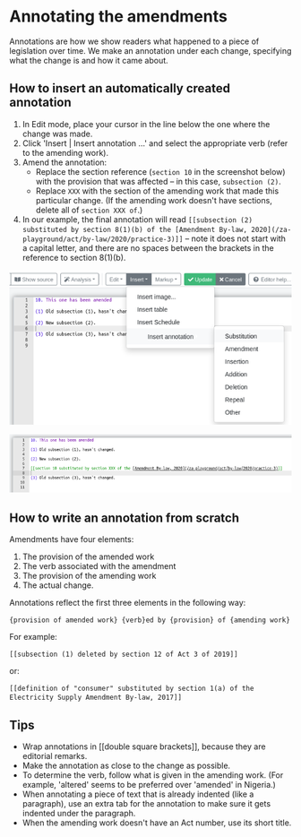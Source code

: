 # Annotating the amendments

Annotations are how we show readers what happened to a piece of legislation over time. We make an annotation under each change, specifying what the change is and how it came about.

## How to insert an automatically created annotation

1. In Edit mode, place your cursor in the line below the one where the change was made.
2. Click 'Insert \| Insert annotation …' and select the appropriate verb \(refer to the amending work\).
3. Amend the annotation:
   * Replace the section reference \(`section 10` in the screenshot below\) with the provision that was affected – in this case, `subsection (2)`.
   * Replace `XXX` with the section of the amending work that made this particular change. \(If the amending work doesn't have sections, delete all of `section XXX of`.\)
4. In our example, the final annotation will read `[[subsection (2) substituted by section 8(1)(b) of the [Amendment By-law, 2020](/za-playground/act/by-law/2020/practice-3)]]` – note it does not start with a capital letter, and there are no spaces between the brackets in the reference to section 8\(1\)\(b\).

![Inserting the annotation](../../.gitbook/assets/image%20%2878%29.png)

![The automatically inserted annotation still needs to be edited](../../.gitbook/assets/image%20%2819%29.png)

## How to write an annotation from scratch

Amendments have four elements:

1. The provision of the amended work
2. The verb associated with the amendment
3. The provision of the amending work
4. The actual change.

Annotations reflect the first three elements in the following way:

```text
{provision of amended work} {verb}ed by {provision} of {amending work}
```

For example:

```text
[[subsection (1) deleted by section 12 of Act 3 of 2019]]
```

or:

```text
[[definition of "consumer" substituted by section 1(a) of the Electricity Supply Amendment By-law, 2017]]
```

## Tips

* Wrap annotations in \[\[double square brackets\]\], because they are editorial remarks.
* Make the annotation as close to the change as possible.
* To determine the verb, follow what is given in the amending work.  \(For example, 'altered' seems to be preferred over 'amended' in Nigeria.\)
* When annotating a piece of text that is already indented \(like a paragraph\), use an extra tab for the annotation to make sure it gets indented under the paragraph.
* When the amending work doesn't have an Act number, use its short title.

